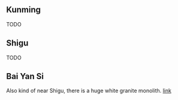 ## Kunming

TODO

## Shigu

TODO 

## Bai Yan Si

Also kind of near Shigu, there is a huge white granite monolith. [link](http://www.itinerantclimberscollective.com/allegory-of-the-caves)